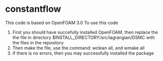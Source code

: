 # constantflow
This code is based on OpenFOAM 3.0
To use this code
1. First you should have succefully installed OpenFOAM, then replace the the file in directory $INSTALL_DIRECTORY/src/lagrangian/DSMC with the files in the repository
2. Then make the file, use the command: wclean all, and wmake all
3. If there is no errors, then you may successfully installed the package
